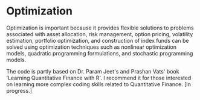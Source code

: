# Optimization

Optimization is important because it provides flexible solutions to problems associated with asset allocation, risk management, option pricing, volatility estimation, portfolio optimization, and construction of index funds can be solved using optimization techniques such as nonlinear optimization models, quadratic programming formulations, and stochastic programming models. 


The code is partly based on Dr. Param Jeet's and Prashan Vats' book 'Learning Quantitative Finance with R'. I recommend it for those interested on learning more complex coding skills related to Quantitative Finance.  [In progress.]
